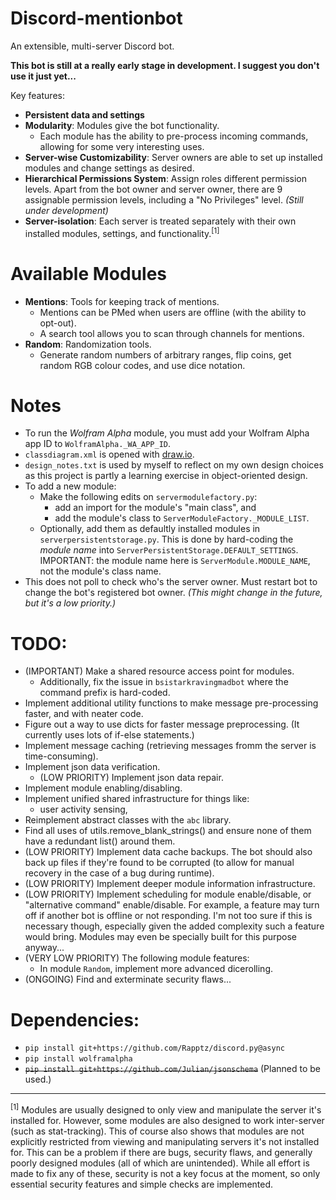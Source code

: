 # Discord-mentionbot
An extensible, multi-server Discord bot.

**This bot is still at a really early stage in development. I suggest you don't use it just yet...**

Key features:

* **Persistent data and settings**
* **Modularity**: Modules give the bot functionality.
	* Each module has the ability to pre-process incoming commands, allowing for some very interesting uses.
* **Server-wise Customizability**: Server owners are able to set up installed modules and change settings as desired.
* **Hierarchical Permissions System**: Assign roles different permission levels. Apart from the bot owner and server owner, there are 9 assignable permission levels, including a "No Privileges" level. *(Still under development)*
* **Server-isolation**: Each server is treated separately with their own installed modules, settings, and functionality.<sup>[1]</sup>

# Available Modules

* **Mentions**: Tools for keeping track of mentions.
	* Mentions can be PMed when users are offline (with the ability to opt-out).
	* A search tool allows you to scan through channels for mentions.
* **Random**: Randomization tools.
	* Generate random numbers of arbitrary ranges, flip coins, get random RGB colour codes, and use dice notation.

# Notes

* To run the *Wolfram Alpha* module, you must add your Wolfram Alpha app ID to `WolframAlpha._WA_APP_ID`.
* `classdiagram.xml` is opened with [draw.io](https://www.draw.io/).
* `design_notes.txt` is used by myself to reflect on my own design choices as this project is partly a learning exercise in object-oriented design.
* To add a new module:
	* Make the following edits on `servermodulefactory.py`:
		* add an import for the module's "main class", and
		* add the module's class to `ServerModuleFactory._MODULE_LIST`.
	* Optionally, add them as defaultly installed modules in `serverpersistentstorage.py`. This is done by hard-coding the *module name* into `ServerPersistentStorage.DEFAULT_SETTINGS`. IMPORTANT: the module name here is `ServerModule.MODULE_NAME`, not the module's class name.
* This does not poll to check who's the server owner. Must restart bot to change the bot's registered bot owner. *(This might change in the future, but it's a low priority.)*

# TODO:

* (IMPORTANT) Make a shared resource access point for modules.
	* Additionally, fix the issue in `bsistarkravingmadbot` where the command prefix is hard-coded.
* Implement additional utility functions to make message pre-processing faster, and with neater code.
* Figure out a way to use dicts for faster message preprocessing. (It currently uses lots of if-else statements.)
* Implement message caching (retrieving messages fromm the server is time-consuming).
* Implement json data verification.
	* (LOW PRIORITY) Implement json data repair.
* Implement module enabling/disabling.
* Implement unified shared infrastructure for things like:
	* user activity sensing,
* Reimplement abstract classes with the `abc` library.
* Find all uses of utils.remove_blank_strings() and ensure none of them have a redundant list() around them.
* (LOW PRIORITY) Implement data cache backups. The bot should also back up files if they're found to be corrupted (to allow for manual recovery in the case of a bug during runtime).
* (LOW PRIORITY) Implement deeper module information infrastructure.
* (LOW PRIORITY) Implement scheduling for module enable/disable, or "alternative command" enable/disable. For example, a feature may turn off if another bot is offline or not responding. I'm not too sure if this is necessary though, especially given the added complexity such a feature would bring. Modules may even be specially built for this purpose anyway...
* (VERY LOW PRIORITY) The following module features:
	* In module `Random`, implement more advanced dicerolling.
* (ONGOING) Find and exterminate security flaws...

# Dependencies:

* `pip install git+https://github.com/Rapptz/discord.py@async`
* `pip install wolframalpha`
* ~~`pip install git+https://github.com/Julian/jsonschema`~~ (Planned to be used.)

---

<sup>[1]</sup> Modules are usually designed to only view and manipulate the server it's installed for. However, some modules are also designed to work inter-server (such as stat-tracking). This of course also shows that modules are not explicitly restricted from viewing and manipulating servers it's not installed for. This can be a problem if there are bugs, security flaws, and generally poorly designed modules (all of which are unintended). While all effort is made to fix any of these, security is not a key focus at the moment, so only essential security features and simple checks are implemented.
